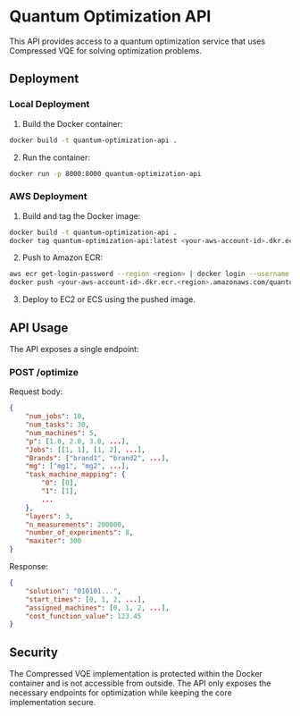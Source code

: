 # Quantum Optimization API

This API provides access to a quantum optimization service that uses Compressed VQE for solving optimization problems.

## Deployment

### Local Deployment

1. Build the Docker container:
```bash
docker build -t quantum-optimization-api .
```

2. Run the container:
```bash
docker run -p 8000:8000 quantum-optimization-api
```

### AWS Deployment

1. Build and tag the Docker image:
```bash
docker build -t quantum-optimization-api .
docker tag quantum-optimization-api:latest <your-aws-account-id>.dkr.ecr.<region>.amazonaws.com/quantum-optimization-api:latest
```

2. Push to Amazon ECR:
```bash
aws ecr get-login-password --region <region> | docker login --username AWS --password-stdin <your-aws-account-id>.dkr.ecr.<region>.amazonaws.com
docker push <your-aws-account-id>.dkr.ecr.<region>.amazonaws.com/quantum-optimization-api:latest
```

3. Deploy to EC2 or ECS using the pushed image.

## API Usage

The API exposes a single endpoint:

### POST /optimize

Request body:
```json
{
    "num_jobs": 10,
    "num_tasks": 30,
    "num_machines": 5,
    "p": [1.0, 2.0, 3.0, ...],
    "Jobs": [[1, 1], [1, 2], ...],
    "Brands": ["brand1", "brand2", ...],
    "mg": ["mg1", "mg2", ...],
    "task_machine_mapping": {
        "0": [0],
        "1": [1],
        ...
    },
    "layers": 3,
    "n_measurements": 200000,
    "number_of_experiments": 8,
    "maxiter": 300
}
```

Response:
```json
{
    "solution": "010101...",
    "start_times": [0, 1, 2, ...],
    "assigned_machines": [0, 1, 2, ...],
    "cost_function_value": 123.45
}
```

## Security

The Compressed VQE implementation is protected within the Docker container and is not accessible from outside. The API only exposes the necessary endpoints for optimization while keeping the core implementation secure. 